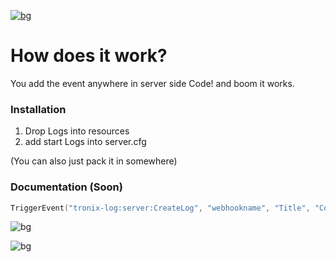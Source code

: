 [![bg][banner]][website]

[banner]: https://cdn.discordapp.com/attachments/800195998235623425/893319498013233192/fivemlogs.png
[website]: https://tronix.website


# How does it work?
You add the event anywhere in server side Code! and boom it works.

### Installation
1. Drop Logs into resources 
2. add start Logs into server.cfg

(You can also just pack it in somewhere)


### Documentation (Soon)
```lua
TriggerEvent("tronix-log:server:CreateLog", "webhookname", "Title", "ColourName", "Message")
```

![bg][banners]

[banners]: https://cdn.discordapp.com/attachments/800195998235623425/893321521404182528/sadasd.png






![bg][bannerss]

[bannerss]: https://cdn.discordapp.com/attachments/800195998235623425/893322516179865600/colour.png
